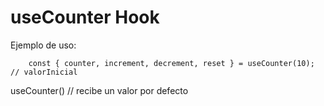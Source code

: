 # useCounter Hook

Ejemplo de uso:
```
    const { counter, increment, decrement, reset } = useCounter(10); // valorInicial
```

useCounter() // recibe un valor por defecto